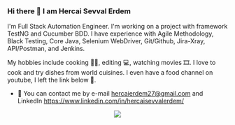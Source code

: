 ### Hi there 👋 I am Hercai Sevval Erdem

 I'm Full Stack Automation Engineer.  I'm working on a project with framework TestNG and Cucumber BDD. I have experience with Agile Methodology, Black Testing, Core Java, Selenium WebDriver, Git/Github, Jira-Xray, API/Postman, and Jenkins. 
 
 My hobbies include cooking 👩‍🍳, editing 💻, watching movies 🎞️. I love to cook and try dishes from world cuisines. I even have a food channel on youtube, I left the link below 🙂.

- 📧 You can contact me by e-mail hercaierdem27@gmail.com and LinkedIn https://www.linkedin.com/in/hercaisevvalerdem/ 

<div align="center">
<img src="https://capsule-render.vercel.app/api?type=waving&color=7300e2&height=200&section=footer&text=I+am+open+to+your+new+ideas&fontSize=50&fontAlignY=65&desc=Please%20feel%20free%20for%20sharing%20your%20opinion%20&descSize=20&descAlignY=88&animation=twinkling"/>
</div>

